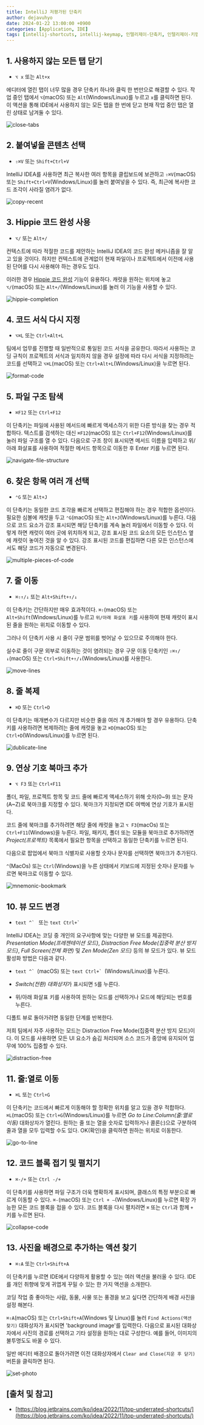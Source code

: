 ```yaml
---
title: IntelliJ 저평가된 단축키
author: dejavuhyo
date: 2024-01-22 13:00:00 +0900
categories: [Application, IDE]
tags: [intellij-shortcuts, intellij-keymap, 인텔리제이-단축키, 인텔리제이-키맵]
---
```


## 1. 사용하지 않는 모든 탭 닫기

* `⌥ x` 또는 `Alt+x`

에디터에 열린 탭이 너무 많을 경우 단축키 하나와 클릭 한 번만으로 해결할 수 있다. 작업 중인 탭에서 `⌥`(macOS) 또는 `Alt`(Windows/Linux)를 누르고 `x`를 클릭하면 된다. 이 액션을 통해 IDE에서 사용하지 않는 모든 탭을 한 번에 닫고 현재 작업 중인 탭은 열린 상태로 남겨둘 수 있다.

![close-tabs](/assets/img/2024-01-22-intellij-underrated-shortcuts/close-tabs.gif)

## 2. 붙여넣을 콘텐츠 선택

* `⇧⌘V` 또는 `Shift+Ctrl+V`

IntelliJ IDEA를 사용하면 최근 복사한 여러 항목을 클립보드에 보관하고 `⇧⌘V`(macOS) 또는 `Shift+Ctrl+V`(Windows/Linux)를 눌러 붙여넣을 수 있다. 즉, 최근에 복사한 코드 조각이 사라질 염려가 없다.

![copy-recent](/assets/img/2024-01-22-intellij-underrated-shortcuts/copy-recent.gif)

## 3. Hippie 코드 완성 사용

* `⌥/` 또는 `Alt+/`

컨텍스트에 따라 적절한 코드를 제안하는 IntelliJ IDEA의 코드 완성 메커니즘을 잘 알고 있을 것이다. 하지만 컨텍스트에 관계없이 현재 파일이나 프로젝트에서 이전에 사용된 단어를 다시 사용해야 하는 경우도 있다.

이러한 경우 [Hippie 코드 완성](https://www.jetbrains.com/help/idea/auto-completing-code.html?_gl=1*1oz11rb*_ga*NDYyMzE0MDI3LjE3MDQ5NDk0NjI.*_ga_9J976DJZ68*MTcwNTA0NTg0NC4zLjEuMTcwNTA0NjU1NC4wLjAuMA..&_ga=2.189157035.1848338358.1705041703-462314027.1704949462#hippie_completion) 기능이 유용하다. 캐럿을 원하는 위치에 놓고 `⌥/`(macOS) 또는 `Alt+/`(Windows/Linux)를 눌러 이 기능을 사용할 수 있다.

![hippie-completion](/assets/img/2024-01-22-intellij-underrated-shortcuts/hippie-completion.gif)

## 4. 코드 서식 다시 지정

* `⌥⌘L` 또는 `Ctrl+Alt+L`

팀에서 업무를 진행할 때 일반적으로 통일된 코드 서식을 공유한다. 따라서 사용하는 코딩 규칙이 프로젝트의 서식과 일치하지 않을 경우 설정에 따라 다시 서식을 지정하려는 코드를 선택하고 `⌥⌘L`(macOS) 또는 `Ctrl+Alt+L`(Windows/Linux)을 누르면 된다.

![format-code](/assets/img/2024-01-22-intellij-underrated-shortcuts/format-code.gif)

## 5. 파일 구조 탐색

* `⌘F12` 또는 `Ctrl+F12`

이 단축키는 파일에 사용된 메서드에 빠르게 액세스하기 위한 다른 방식을 찾는 경우 적합하다. 텍스트를 검색하는 대신 `⌘F12`(macOS) 또는 `Ctrl+F12`(Windows/Linux)를 눌러 파일 구조를 열 수 있다. 다음으로 구조 창이 표시되면 메서드 이름을 입력하고 위/아래 화살표를 사용하여 적절한 메서드 항목으로 이동한 후 Enter 키를 누르면 된다.

![navigate-file-structure](/assets/img/2024-01-22-intellij-underrated-shortcuts/navigate-file-structure.gif)

## 6. 찾은 항목 여러 개 선택

* `⌃G` 또는 `Alt+J`

이 단축키는 동일한 코드 조각을 빠르게 선택하고 편집해야 하는 경우 적합한 옵션이다. 필요한 심볼에 캐럿을 두고 `⌃G`(macOS) 또는 `Alt+J`(Windows/Linux)를 누른다. 다음으로 코드 요소가 강조 표시되면 해당 단축키를 계속 눌러 파일에서 이동할 수 있다. 이렇게 하면 캐럿이 여러 곳에 위치하게 되고, 강조 표시된 코드 요소의 모든 인스턴스 옆에 캐럿이 놓여진 것을 알 수 있다. 강조 표시된 코드를 편집하면 다른 모든 인스턴스에서도 해당 코드가 자동으로 변경된다.

![multiple-pieces-of-code](/assets/img/2024-01-22-intellij-underrated-shortcuts/multiple-pieces-of-code.gif)

## 7. 줄 이동

* `⌘⇧↑/↓` 또는 `Alt+Shift+↑/↓`

이 단축키는 간단하지만 매우 효과적이다. `⌘⇧`(macOS) 또는 `Alt+Shift`(Windows/Linux)를 누르고 `위/아래 화살표 키`를 사용하여 현재 캐럿이 표시된 줄을 원하는 위치로 이동할 수 있다.

그러나 이 단축키 사용 시 줄이 구문 범위를 벗어날 수 있으므로 주의해야 한다.

실수로 줄이 구문 외부로 이동하는 것이 염려되는 경우 구문 이동 단축키인 `⇧⌘↑/↓`(macOS) 또는 `Ctrl+Shift+↑/↓`(Windows/Linux)를 사용한다.

![move-lines](/assets/img/2024-01-22-intellij-underrated-shortcuts/move-lines.gif)

## 8. 줄 복제

* `⌘D` 또는 `Ctrl+D`

이 단축키는 매개변수가 다르지만 비슷한 줄을 여러 개 추가해야 할 경우 유용하다. 단축키를 사용하려면 복제하려는 줄에 캐럿을 놓고 `⌘D`(macOS) 또는 `Ctrl+D`(Windows/Linux)를 누르면 된다.

![dublicate-line](/assets/img/2024-01-22-intellij-underrated-shortcuts/dublicate-line.gif)

## 9. 연상 기호 북마크 추가

* `⌥ F3` 또는 `Ctrl+F11`

폴더, 파일, 프로젝트 항목 및 코드 줄에 빠르게 액세스하기 위해 숫자(0~9) 또는 문자(A~Z)로 북마크를 지정할 수 있다. 북마크가 지정되면 IDE 여백에 연상 기호가 표시된다.

코드 줄에 북마크를 추가하려면 해당 줄에 캐럿을 놓고 `⌥ F3`(macOs) 또는 `Ctrl+F11`(Windows)을 누른다. 파일, 패키지, 폴더 또는 모듈을 북마크로 추가하려면 *Project(프로젝트)* 목록에서 필요한 항목을 선택하고 동일한 단축키를 누르면 된다.

다음으로 팝업에서 북마크 식별자로 사용할 숫자나 문자를 선택하면 북마크가 추가된다.

`^`(MacOs) 또는 `Ctrl`(Windows)을 누른 상태에서 키보드에 지정된 숫자나 문자를 누르면 북마크로 이동할 수 있다.

![mnemonic-bookmark](/assets/img/2024-01-22-intellij-underrated-shortcuts/mnemonic-bookmark.gif)

## 10. 뷰 모드 변경

* ```text ^` ``` 또는 ```text Ctrl+` ```

IntelliJ IDEA는 코딩 중 개인의 요구사항에 맞는 다양한 뷰 모드를 제공한다. *Presentation Mode(프레젠테이션 모드)*, *Distraction Free Mode(집중력 분산 방지 모드)*, *Full Screen(전체 화면)* 및 *Zen Mode(Zen 모드)* 등의 뷰 모드가 있다. 뷰 모드 활성화 방법은 다음과 같다.

* ```text ^` ```(macOS) 또는 ```text Ctrl+` ```(Windows/Linux)를 누른다.

* *Switch(전환) 대화상자*가 표시되면 `5`를 누른다.

* 위/아래 화살표 키를 사용하여 원하는 모드를 선택하거나 모드에 해당되는 번호를 누른다.

디폴트 뷰로 돌아가려면 동일한 단계를 반복한다.

저희 팀에서 자주 사용하는 모드는 Distraction Free Mode(집중력 분산 방지 모드)이다. 이 모드를 사용하면 모든 UI 요소가 숨김 처리되며 소스 코드가 중앙에 유지되어 업무에 100% 집중할 수 있다.

![distraction-free](/assets/img/2024-01-22-intellij-underrated-shortcuts/distraction-free.gif)

## 11. 줄:열로 이동

* `⌘L` 또는 `Ctrl+G`

이 단축키는 코드에서 빠르게 이동해야 할 정확한 위치를 알고 있을 경우 적합하다. `⌘L`(macOS) 또는 `Ctrl+G`(Windows/Linux)를 누르면 *Go to Line:Column(줄:열로 이동)* 대화상자가 열린다. 원하는 줄 또는 열을 숫자로 입력하거나 콜론(:)으로 구분하여 줄과 열을 모두 입력할 수도 있다. OK(확인)을 클릭하면 원하는 위치로 이동한다.

![go-to-line](/assets/img/2024-01-22-intellij-underrated-shortcuts/go-to-line.gif)

## 12. 코드 블록 접기 및 펼치기

* `⌘-/+` 또는 `Ctrl -/+`

이 단축키를 사용하면 파일 구조가 더욱 명확하게 표시되며, 클래스의 특정 부분으로 빠르게 이동할 수 있다. `⌘-`(macOS) 또는 `Ctrl + –`(Windows/Linux)를 누르면 확장 가능한 모든 코드 블록을 접을 수 있다. 코드 블록을 다시 펼치려면 `⌘` 또는 `Ctrl`과 함께 `+` 키를 누르면 된다.

![collapse-code](/assets/img/2024-01-22-intellij-underrated-shortcuts/collapse-code.gif)

## 13. 사진을 배경으로 추가하는 액션 찾기

* `⌘⇧A` 또는 `Ctrl+Shift+A`

이 단축키를 누르면 IDE에서 다양하게 활용할 수 있는 여러 액션을 불러올 수 있다. IDE를 개인 취향에 맞게 귀엽게 꾸밀 수 있는 한 가지 액션을 소개한다.

코딩 작업 중 좋아하는 사람, 동물, 사물 또는 풍경을 보고 싶다면 간단하게 배경 사진을 설정 해본다.

`⌘⇧A`(macOS) 또는 `Ctrl+Shift+A`(Windows 및 Linux)를 눌러 `Find Actions(액션 찾기)` 대화상자가 표시되면 'background image'를 입력한다. 다음으로 표시된 대화상자에서 사진의 경로를 선택하고 기타 설정을 원하는 대로 구성한다. 예를 들어, 이미지의 불투명도도 바꿀 수 있다.

일반 에디터 배경으로 돌아가려면 이전 대화상자에서 `Clear and Close(지운 후 닫기)` 버튼을 클릭하면 된다.

![set-photo](/assets/img/2024-01-22-intellij-underrated-shortcuts/set-photo.gif)

## [출처 및 참고]
* [https://blog.jetbrains.com/ko/idea/2022/11/top-underrated-shortcuts/](https://blog.jetbrains.com/ko/idea/2022/11/top-underrated-shortcuts/)
